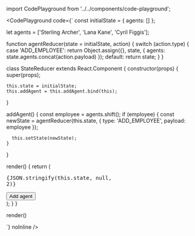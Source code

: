 import CodePlayground from '../../components/code-playground';

<CodePlayground code={`
const initialState = {
  agents: []
};

let agents = ['Sterling Archer', 'Lana Kane', 'Cyril Figgis'];

function agentReducer(state = initialState, action) {
  switch (action.type) {
    case 'ADD_EMPLOYEE':
      return Object.assign({}, state, {
        agents: state.agents.concat(action.payload)
      });
    default:
      return state;
  }
}

class StateReducer extends React.Component {
  constructor(props) {
    super(props);

    this.state = initialState;
    this.addAgent = this.addAgent.bind(this);
  }

  addAgent() {
    const employee = agents.shift();
    if (employee) {
      const newState = agentReducer(this.state, {
        type: 'ADD_EMPLOYEE',
        payload: employee
      });

      this.setState(newState);
    }
  }

  render() {
    return (
      <div>
        <pre>{JSON.stringify(this.state, null, 2)}</pre>
        <button onClick={this.addAgent}>Add agent</button>
      </div>
    );
  }
}

render(<StateReducer />)

`} noInline />